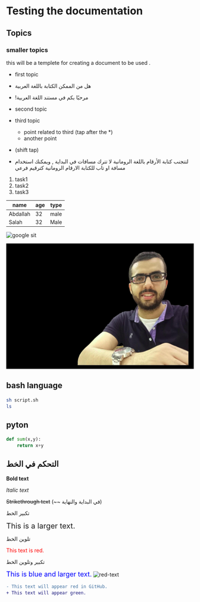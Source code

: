 # Testing the documentation
## Topics
### smaller topics
this will be a templete for creating a document to be used . 

* first topic
* هل من الممكن الكتابة باللغة العربية 
* <div dir="rtl"> مرحبًا بكم في مستند اللغة العربية! </div>
* second topic 
* third topic 
  * point related to third (tap after the *)
  * another point
* (shift tap)

 * لتتجنب كتابة اﻷرقام باللغة الرومانية لا تترك مسافات في البداية , ويمكنك استخدام مسافة او تاب للكتابة الارقام الرومانية كترقيم فرعي 
1. task1 
2. task2 
3. task3 


|name|age|type|
|--|---|---|
|Abdallah|32|male|
|Salah|32|Male|

![google sit](https://images.google.com/images/branding/googlelogo/2x/googlelogo_color_272x92dp.png)

![abdallah](./11.jpg)

## bash language 
``` bash
sh script.sh 
ls 
```
## pyton
```python
def sum(x,y):
    return x+y
```


## <div dir="rt1"> التحكم في الخط </div>

**Bold text**

*Italic text*

~~Strikethrough text~~ (~~ في البداية والنهاية)

تكبير الخط

<span style="font-size:20px;">This is a larger text.</span>

تلوين الخط

<span style="color:red;">This text is red.</span>

 

تكبير وتلوين الخط

<span style="font-size:18px; color:blue;">This is blue and larger text.</span>
![red-text](https://img.shields.io/badge/This_text_is_red-red)


```diff
- This text will appear red in GitHub.
+ This text will appear green.
```